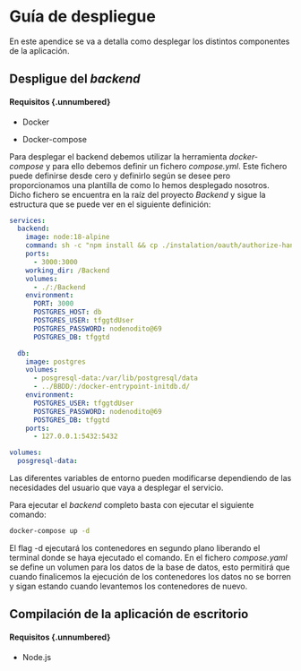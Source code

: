 # Guía de despliegue

En este apendice se va a detalla como desplegar los distintos componentes de la aplicación. 

## Despligue del *backend*

#### Requisitos {.unnumbered}

- Docker

- Docker-compose

Para desplegar el backend debemos utilizar la herramienta *docker-compose* y para ello debemos definir un fichero *compose.yml*. Este fichero puede definirse desde cero y definirlo según se desee pero proporcionamos una plantilla de como lo hemos desplegado nosotros. Dicho fichero se encuentra en la raíz del proyecto *Backend* y sigue la estructura que se puede ver en el siguiente definición:

```yaml
services:
  backend:
    image: node:18-alpine
    command: sh -c "npm install && cp ./instalation/oauth/authorize-handler.js ./node_modules/oauth2-server/lib/handlers/authorize-handler.js && npm run start"
    ports:
      - 3000:3000
    working_dir: /Backend
    volumes:
      - ./:/Backend
    environment:
      PORT: 3000
      POSTGRES_HOST: db 
      POSTGRES_USER: tfggtdUser
      POSTGRES_PASSWORD: nodenodito@69
      POSTGRES_DB: tfggtd

  db:
    image: postgres
    volumes:
      - posgresql-data:/var/lib/postgresql/data
      - ../BBDD/:/docker-entrypoint-initdb.d/
    environment:
      POSTGRES_USER: tfggtdUser
      POSTGRES_PASSWORD: nodenodito@69
      POSTGRES_DB: tfggtd
    ports:
      - 127.0.0.1:5432:5432

volumes:
  posgresql-data:
```

Las diferentes variables de entorno pueden modificarse dependiendo de las necesidades del usuario que vaya a desplegar el servicio.

Para ejecutar el *backend* completo basta con ejecutar el siguiente comando:

```bash
docker-compose up -d 
```

El flag -d ejecutará los contenedores en segundo plano liberando el terminal donde se haya ejecutado el comando. En el fichero *compose.yaml* se define un volumen para los datos de la base de datos, esto permitirá que cuando finalicemos la ejecución de los contenedores los datos no se borren y sigan estando cuando levantemos los contenedores de nuevo.



## Compilación de la aplicación de escritorio

#### Requisitos {.unnumbered}

- Node.js




